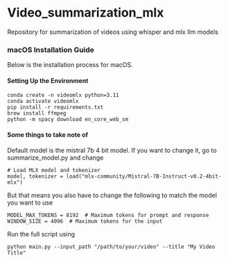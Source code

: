# Video_summarization_mlx

Repository for summarization of videos using whisper and mlx llm models
### macOS Installation Guide

Below is the installation process for macOS.

#### Setting Up the Environment

```
conda create -n videomlx python=3.11
conda activate videomlx
pip install -r requirements.txt
brew install ffmpeg
python -m spacy download en_core_web_sm
```
#### Some things to take note of

Default model is the mistral 7b 4 bit model. If you want to change it, go to summarize_model.py and change
```
# Load MLX model and tokenizer
model, tokenizer = load("mlx-community/Mistral-7B-Instruct-v0.2-4bit-mlx")
```
But that means you also have to change the following to match the model you want to use

```
MODEL_MAX_TOKENS = 8192  # Maximum tokens for prompt and response
WINDOW_SIZE = 4096  # Maximum tokens for the input
```
Run the full script using 
```
python main.py --input_path "/path/to/your/video" --title "My Video Title"
```
